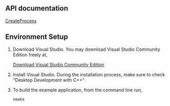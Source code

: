 
## API documentation 

[CreateProcess](https://msdn.microsoft.com/en-us/library/windows/desktop/ms682425(v=vs.85).aspx)


## Environment Setup

1. Download Visual Studio. You may download Visual Studio
   Community Edition freely at,

   [Download Visual Studio Community Edition](https://www.visualstudio.com/vs/community/)

2. Install Visual Studio. During the installation process, make sure to
   check "Desktop Development with C++".

3. To build the example application, from the command line run,

   ```
   nmake
   ```
            
